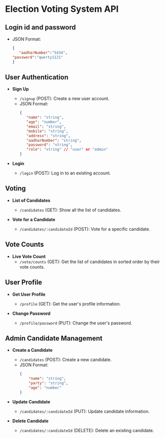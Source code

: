 # Election Voting System API

## Login id and password
- JSON Format:
    ```json
    {
       "aadharNumber":"5434",
    "password":"qwerty1121"
    }
    ```

## User Authentication

- **Sign Up**
  - `/signup` (POST): Create a new user account.
  - JSON Format:
    ```json
    {
       "name": "string",
       "age": "number",
       "email": "string",
       "mobile": "string",
       "address": "string",
       "aadharNumber": "string",
       "password": "string",
       "role": "string" // "user" or "admin"
    }
    ```

- **Login**
  - `/login` (POST): Log in to an existing account.

## Voting

- **List of Candidates**
  - `/candidates` (GET): Show all the list of candidates.

- **Vote for a Candidate**
  - `/candidates/:candidateId` (POST): Vote for a specific candidate.

## Vote Counts

- **Live Vote Count**
  - `/vote/counts` (GET): Get the list of candidates in sorted order by their vote counts.

## User Profile

- **Get User Profile**
  - `/profile` (GET): Get the user's profile information.

- **Change Password**
  - `/profile/password` (PUT): Change the user's password.

## Admin Candidate Management

- **Create a Candidate**
  - `/candidates` (POST): Create a new candidate.
  - JSON Format:
    ```json
    {
        "name": "string",
        "party": "string",
        "age": "number"
    }
    ```

- **Update Candidate**
  - `/candidates/:candidateId` (PUT): Update candidate information.

- **Delete Candidate**
  - `/candidates/:candidateId` (DELETE): Delete an existing candidate.
